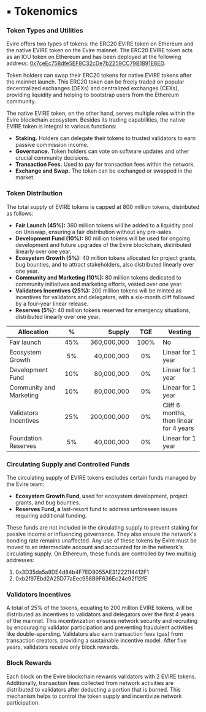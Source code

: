# ▪️ Tokenomics

### Token Types and Utilities

Evire offers two types of tokens: the ERC20 EVIRE token on Ethereum and the native EVIRE token on the Evire mainnet. The ERC20 EVIRE token acts as an IOU token on Ethereum and has been deployed at the following address: [0x7ceEc758dfe5EF8C32cDe7b2259CC79B1891E8ED](https://etherscan.io/address/0x7ceEc758dfe5EF8C32cDe7b2259CC79B1891E8ED#code).

Token holders can swap their ERC20 tokens for native EVIRE tokens after the mainnet launch. This ERC20 token can be freely traded on popular decentralized exchanges (DEXs) and centralized exchanges (CEXs), providing liquidity and helping to bootstrap users from the Ethereum community.

The native EVIRE token, on the other hand, serves multiple roles within the Evire blockchain ecosystem. Besides its trading capabilities, the native EVIRE token is integral to various functions:

* **Staking.** Holders can delegate their tokens to trusted validators to earn passive commission income.
* **Governance.** Token holders can vote on software updates and other crucial community decisions.
* **Transaction Fees.** Used to pay for transaction fees within the network.
* **Exchange and Swap.** The token can be exchanged or swapped in the market.

### Token Distribution

The total supply of EVIRE tokens is capped at 800 million tokens, distributed as follows:

* **Fair Launch (45%):** 360 million tokens will be added to a liquidity pool on Uniswap, ensuring a fair distribution without any pre-sales.
* **Development Fund (10%):** 80 million tokens will be used for ongoing development and future upgrades of the Evire blockchain, distributed linearly over one year.
* **Ecosystem Growth (5%):** 40 million tokens allocated for project grants, bug bounties, and to attract stakeholders, also distributed linearly over one year.
* **Community and Marketing (10%):** 80 million tokens dedicated to community initiatives and marketing efforts, vested over one year.
* **Validators Incentives (25%):** 200 million tokens will be minted as incentives for validators and delegators, with a six-month cliff followed by a four-year linear release.
* **Reserves (5%):** 40 million tokens reserved for emergency situations, distributed linearly over one year.

<table><thead><tr><th width="187">Allocation</th><th width="67" align="center">%</th><th width="137" align="right">Supply</th><th width="78" align="center">TGE</th><th width="161">Vesting</th></tr></thead><tbody><tr><td>Fair launch</td><td align="center">45%</td><td align="right">360,000,000</td><td align="center">100%</td><td>No</td></tr><tr><td>Ecosystem Growth</td><td align="center">5%</td><td align="right">40,000,000</td><td align="center">0%</td><td>Linear for 1 year</td></tr><tr><td>Development Fund</td><td align="center">10%</td><td align="right">80,000,000</td><td align="center">0%</td><td>Linear for 1 year</td></tr><tr><td>Community and Marketing</td><td align="center">10%</td><td align="right">80,000,000</td><td align="center">0%</td><td>Linear for 1 year</td></tr><tr><td>Validators Incentives</td><td align="center">25%</td><td align="right">200,000,000</td><td align="center">0%</td><td>Cliff 6 months, then linear for 4 years</td></tr><tr><td>Foundation Reserves</td><td align="center">5%</td><td align="right">40,000,000</td><td align="center">0%</td><td>Linear for 1 year</td></tr></tbody></table>

### Circulating Supply and Controlled Funds

The circulating supply of EVIRE tokens excludes certain funds managed by the Evire team:

* **Ecosystem Growth Fund, u**sed for ecosystem development, project grants, and bug bounties.
* **Reserves Fund, a** last-resort fund to address unforeseen issues requiring additional funding.

These funds are not included in the circulating supply to prevent staking for passive income or influencing governance. They also ensure the network's bonding rate remains unaffected. Any use of these tokens by Evire must be moved to an intermediate account and accounted for in the network's circulating supply. On Ethereum, these funds are controlled by two multisig addresses:

1. 0x3D35da5a9DE4d84b4F7ED9055AE312221f4412F1
2. 0xb2f97Ebd2A25D77aEec956B9F636Ec24e92f12fE

### Validators Incentives

A total of 25% of the tokens, equating to 200 million EVIRE tokens, will be distributed as incentives to validators and delegators over the first 4 years of the mainnet. This incentivization ensures network security and recruiting by encouraging validator participation and preventing fraudulent activities like double-spending. Validators also earn transaction fees (gas) from transaction creators, providing a sustainable incentive model. After five years, validators receive only block rewards.

### Block Rewards

Each block on the Evire blockchain rewards validators with 2 EVIRE tokens. Additionally, transaction fees collected from network activities are distributed to validators after deducting a portion that is burned. This mechanism helps to control the token supply and incentivize network participation.
